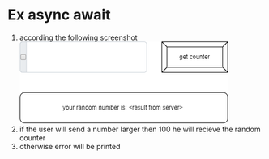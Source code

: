 # Ex async await

1. according the following screenshot
   ![alt text](./img.png)
2. if the user will send a number larger then 100 he will recieve the random counter
3. otherwise error will be printed
